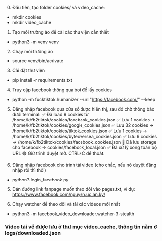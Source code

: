 0. Đầu tiên, tạo folder cookies/ và video_cache: 
-  mkdir cookies
-  mkdir video_cache

1. Tạo môi trường ảo để cài các thư viện cần thiết
-  python3 -m venv venv

2. Chạy môi trường ảo
-  source venv/bin/activate

3. Cài đặt thư viện
-  pip install -r requirements.txt

4. Truy cập facebook thông qua bot để lấy cookies
-  python -m fucktiktok.humanizer --url "https://facebook.com/" --keep

5. Đăng nhập facebook qua cửa sổ được hiển thị, sau đó chờ thông báo dưới terminal:
✅ Đã load 9 cookies từ /home/k/fb2tiktok/cookies/facebook_cookies.json
✅ Lưu 1 cookies → /home/k/fb2tiktok/cookies/google_cookies.json
✅ Lưu 32 cookies → /home/k/fb2tiktok/cookies/tiktok_cookies.json
✅ Lưu 1 cookies → /home/k/fb2tiktok/cookies/byteoversea_cookies.json
✅ Lưu 9 cookies → /home/k/fb2tiktok/cookies/facebook_cookies.json
💾 Đã lưu storage cho facebook → cookies/facebook_local.json
✅ Đã xử lý xong toàn bộ URL
🟢 Giữ trình duyệt mở. CTRL+C để thoát.

6. Đăng nhập facebook cho trình tải video (cho chắc, nếu nó duyệt đăng nhập rồi thì thôi)
-  python3 login_facebook.py

5. Dán đường link fanpage muốn theo dõi vào pages.txt, ví dụ: https://www.facebook.com/nguyen.uc.an.ky/

6. Chạy watcher để theo dõi và tải các videos mới nhất
-  python3 -m facebook_video_downloader.watcher-3-stealth

### Video tải về được lưu ở thư mục video_cache, thông tin nằm ở logs/downloaded.json